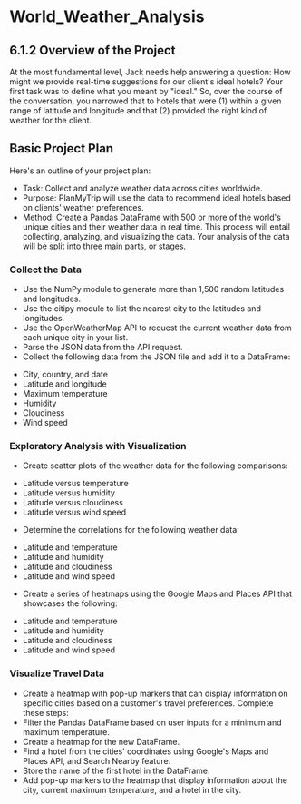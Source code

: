 # World_Weather_Analysis

## 6.1.2 Overview of the Project
At the most fundamental level, Jack needs help answering a question: How might we provide real-time suggestions for our client's ideal hotels? Your first task was to define what you meant by "ideal." So, over the course of the conversation, you narrowed that to hotels that were (1) within a given range of latitude and longitude and that (2) provided the right kind of weather for the client.

## Basic Project Plan
Here's an outline of your project plan:

- Task: Collect and analyze weather data across cities worldwide.
- Purpose: PlanMyTrip will use the data to recommend ideal hotels based on clients' weather preferences.
- Method: Create a Pandas DataFrame with 500 or more of the world's unique cities and their weather data in real time. This process will entail collecting, analyzing, and visualizing the data.
Your analysis of the data will be split into three main parts, or stages.

### Collect the Data
- Use the NumPy module to generate more than 1,500 random latitudes and longitudes.
- Use the citipy module to list the nearest city to the latitudes and longitudes.
- Use the OpenWeatherMap API to request the current weather data from each unique city in your list.
- Parse the JSON data from the API request.
- Collect the following data from the JSON file and add it to a DataFrame:
* City, country, and date
* Latitude and longitude
* Maximum temperature
* Humidity
* Cloudiness
* Wind speed

### Exploratory Analysis with Visualization
- Create scatter plots of the weather data for the following comparisons:
* Latitude versus temperature
* Latitude versus humidity
* Latitude versus cloudiness
* Latitude versus wind speed
- Determine the correlations for the following weather data:
* Latitude and temperature
* Latitude and humidity
* Latitude and cloudiness
* Latitude and wind speed

- Create a series of heatmaps using the Google Maps and Places API that showcases the following:
* Latitude and temperature
* Latitude and humidity
* Latitude and cloudiness
* Latitude and wind speed

### Visualize Travel Data
- Create a heatmap with pop-up markers that can display information on specific cities based on a customer's travel preferences. Complete these steps:
- Filter the Pandas DataFrame based on user inputs for a minimum and maximum temperature.
- Create a heatmap for the new DataFrame.
- Find a hotel from the cities' coordinates using Google's Maps and Places API, and Search Nearby feature.
- Store the name of the first hotel in the DataFrame.
- Add pop-up markers to the heatmap that display information about the city, current maximum temperature, and a hotel in the city.
